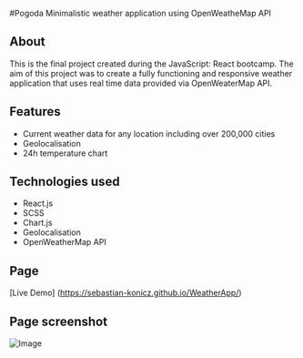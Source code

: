 #Pogoda
Minimalistic weather application using OpenWeatheMap API

## About
This is the final project created during the JavaScript: React bootcamp. 
The aim of this project was to create a fully functioning and responsive weather application that uses real time data provided via OpenWeaterMap API.

## Features
* Current weather data for any location including over 200,000 cities
* Geolocalisation
* 24h temperature chart

## Technologies used
* React.js
* SCSS
* Chart.js
* Geolocalisation
* OpenWeatherMap API

## Page
[Live Demo] (https://sebastian-konicz.github.io/WeatherApp/)

## Page screenshot
![Image](https://github.com/sebastian-konicz/SitOnChair/blob/master/WeatherApp.png)

